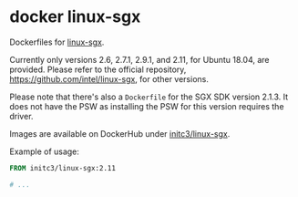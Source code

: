 # docker linux-sgx
Dockerfiles for [linux-sgx](https://github.com/intel/linux-sgx).

Currently only versions 2.6, 2.7.1, 2.9.1, and 2.11, for Ubuntu 18.04, are
provided. Please refer to the official repository,
https://github.com/intel/linux-sgx, for other versions.

Please note that there's also a `Dockerfile` for the SGX SDK version 2.1.3. It
does not have the PSW as installing the PSW for this version requires the driver.

Images are available on DockerHub under [initc3/linux-sgx](https://hub.docker.com/repository/docker/initc3/linux-sgx).

Example of usage:

```dockerfile
FROM initc3/linux-sgx:2.11

# ...
```
